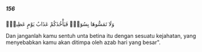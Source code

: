 ##### 156

<span class="ayah">وَلَا تَمَسُّوهَا بِسُوٓءٍۢ فَيَأْخُذَكُمْ عَذَابُ يَوْمٍ عَظِيمٍۢ</span>

<span class="ayah_translation">Dan janganlah kamu sentuh unta betina itu dengan sesuatu kejahatan, yang menyebabkan kamu akan ditimpa oleh azab hari yang besar".</span>
